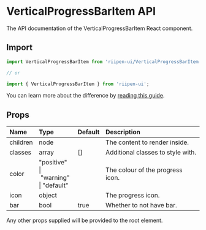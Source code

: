 <!--- This documentation is automatically generated, do not try to edit it. -->

# VerticalProgressBarItem API

<p class="description">The API documentation of the VerticalProgressBarItem React component.</p>

## Import

```js
import VerticalProgressBarItem from 'riipen-ui/VerticalProgressBarItem';

// or

import { VerticalProgressBarItem } from 'riipen-ui';
```

You can learn more about the difference by [reading this guide](/guides/bundle-size).

## Props

| Name | Type | Default | Description |
|:-----|:-----|:--------|:------------|
| <span class="prop-name">children</span> | <span class="prop-type">node</span> |  | The content to render inside. |
| <span class="prop-name">classes</span> | <span class="prop-type">array</span> | <span class="prop-default">[]</span> | Additional classes to style with. |
| <span class="prop-name">color</span> | <span class="prop-type">"positive"<br>&#124;&nbsp;"warning"<br>&#124;&nbsp;"default"</span> |  | The colour of the progress icon. |
| <span class="prop-name">icon</span> | <span class="prop-type">object</span> |  | The progress icon. |
| <span class="prop-name">bar</span> | <span class="prop-type">bool</span> | <span class="prop-default">true</span> | Whether to not have bar. |


Any other props supplied will be provided to the root element.